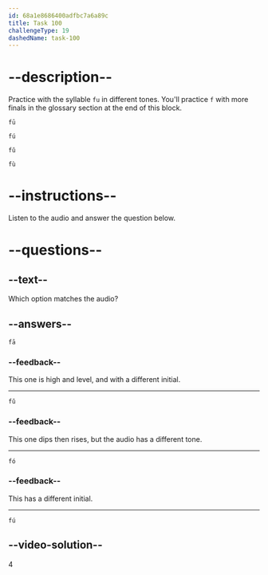 ```yaml
---
id: 68a1e8686400adfbc7a6a89c
title: Task 100
challengeType: 19
dashedName: task-100
---
```


<!-- (Audio) A: fú -->

# --description--

Practice with the syllable `fu` in different tones. You'll practice `f` with more finals in the glossary section at the end of this block.

`fū`<!-- (Audio) fū -->

`fú`<!-- (Audio) fú -->

`fǔ`<!-- (Audio) fǔ -->

`fù` <!-- (Audio) fù -->

# --instructions--

Listen to the audio and answer the question below.

# --questions--

## --text--

Which option matches the audio?

## --answers--

`fā`

### --feedback--

This one is high and level, and with a different initial.

---

`fǔ`

### --feedback--

This one dips then rises, but the audio has a different tone.

---

`fó`

### --feedback--

This has a different initial.

---

`fú`

## --video-solution--

4
